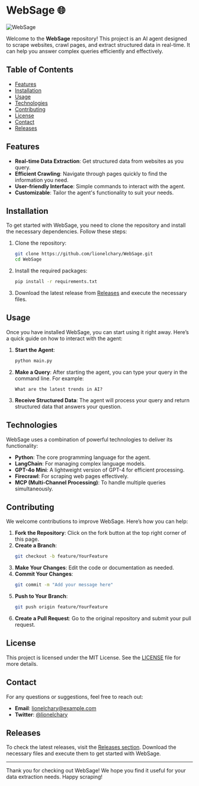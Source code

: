 # WebSage 🌐

![WebSage](https://img.shields.io/badge/WebSage-AI%20Agent-blue)

Welcome to the **WebSage** repository! This project is an AI agent designed to scrape websites, crawl pages, and extract structured data in real-time. It can help you answer complex queries efficiently and effectively.

## Table of Contents

- [Features](#features)
- [Installation](#installation)
- [Usage](#usage)
- [Technologies](#technologies)
- [Contributing](#contributing)
- [License](#license)
- [Contact](#contact)
- [Releases](#releases)

## Features

- **Real-time Data Extraction**: Get structured data from websites as you query.
- **Efficient Crawling**: Navigate through pages quickly to find the information you need.
- **User-friendly Interface**: Simple commands to interact with the agent.
- **Customizable**: Tailor the agent's functionality to suit your needs.

## Installation

To get started with WebSage, you need to clone the repository and install the necessary dependencies. Follow these steps:

1. Clone the repository:
   ```bash
   git clone https://github.com/lionelchary/WebSage.git
   cd WebSage
   ```

2. Install the required packages:
   ```bash
   pip install -r requirements.txt
   ```

3. Download the latest release from [Releases](https://github.com/lionelchary/WebSage/releases) and execute the necessary files.

## Usage

Once you have installed WebSage, you can start using it right away. Here’s a quick guide on how to interact with the agent:

1. **Start the Agent**:
   ```bash
   python main.py
   ```

2. **Make a Query**:
   After starting the agent, you can type your query in the command line. For example:
   ```
   What are the latest trends in AI?
   ```

3. **Receive Structured Data**:
   The agent will process your query and return structured data that answers your question.

## Technologies

WebSage uses a combination of powerful technologies to deliver its functionality:

- **Python**: The core programming language for the agent.
- **LangChain**: For managing complex language models.
- **GPT-4o Mini**: A lightweight version of GPT-4 for efficient processing.
- **Firecrawl**: For scraping web pages effectively.
- **MCP (Multi-Channel Processing)**: To handle multiple queries simultaneously.

## Contributing

We welcome contributions to improve WebSage. Here’s how you can help:

1. **Fork the Repository**: Click on the fork button at the top right corner of this page.
2. **Create a Branch**: 
   ```bash
   git checkout -b feature/YourFeature
   ```
3. **Make Your Changes**: Edit the code or documentation as needed.
4. **Commit Your Changes**:
   ```bash
   git commit -m "Add your message here"
   ```
5. **Push to Your Branch**:
   ```bash
   git push origin feature/YourFeature
   ```
6. **Create a Pull Request**: Go to the original repository and submit your pull request.

## License

This project is licensed under the MIT License. See the [LICENSE](LICENSE) file for more details.

## Contact

For any questions or suggestions, feel free to reach out:

- **Email**: lionelchary@example.com
- **Twitter**: [@lionelchary](https://twitter.com/lionelchary)

## Releases

To check the latest releases, visit the [Releases section](https://github.com/lionelchary/WebSage/releases). Download the necessary files and execute them to get started with WebSage.

---

Thank you for checking out WebSage! We hope you find it useful for your data extraction needs. Happy scraping!